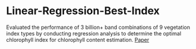 # Linear-Regression-Best-Index
Evaluated the performance of 3 billion+ band combinations of 9 vegetation index types by conducting regression analysis to determine the optimal chlorophyll index for chlorophyll content estimation.
[Paper](https://www.sciencedirect.com/science/article/pii/S1470160X19304960)
